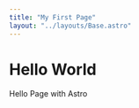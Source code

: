 ```yaml
---
title: "My First Page"
layout: "../layouts/Base.astro"
---
```


# Hello World #

Hello Page with Astro